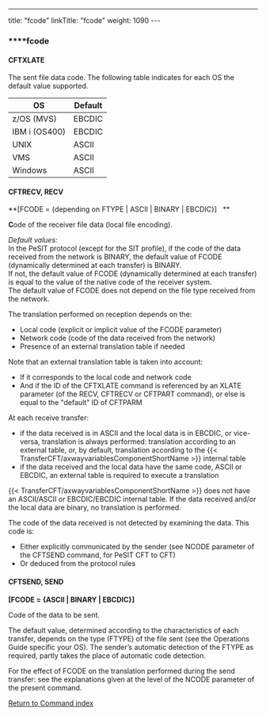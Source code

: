---
title: "fcode"
linkTitle: "fcode"
weight: 1090
---<span id="fcode"></span>

### **<span id="fcode_CFTAUTH"></span>**fcode

#### **CFTXLATE**

The sent file data code. The following table indicates for each OS the
default value supported.


| OS  | Default  |
| --- | --- |
| z/OS (MVS) | EBCDIC  |
| IBM i (OS400) | EBCDIC  |
| UNIX  | ASCII  |
| VMS  | ASCII  |
| Windows | ASCII  |


<span id="fcode_CFTRECV"></span>

#### CFTRECV, RECV

**[FCODE = {depending
on FTYPE &#124; ASCII &#124; BINARY &#124; EBCDIC}]   **

**C**ode of the receiver file data (local file encoding).

*Default values:*  
In the PeSIT protocol (except for the SIT profile), if the code of the
data received from the network is BINARY, the default value of FCODE (dynamically
determined at each transfer) is BINARY.  
If not, the default value of FCODE (dynamically determined at each transfer)
is equal to the value of the native code of the receiver system.  
The default value of FCODE does not depend on the file type received from
the network.

The translation performed on reception depends on the:

* Local
    code (explicit or implicit value of the FCODE parameter)
* Network
    code (code of the data received from the network)
* Presence
    of an external translation table if needed

Note that an external translation table is taken into account:

* If
    it corresponds to the local code and network code
* And
    if the ID of the CFTXLATE command is referenced by an XLATE parameter
    (of the RECV, CFTRECV or CFTPART command), or else is equal to the "default"
    ID of CFTPARM

At each receive transfer:

* if
    the data received is in ASCII and the local data is in EBCDIC, or vice-versa,
    translation is always performed: translation according to an external
    table, or, by default, translation according to the {{< TransferCFT/axwayvariablesComponentShortName >}} internal
    table
* if
    the data received and the local data have the same code, ASCII or EBCDIC,
    an external table is required to execute a translation

{{< TransferCFT/axwayvariablesComponentShortName  >}} does not have an ASCII/ASCII or EBCDIC/EBCDIC
internal table. If the data received and/or the local data are binary,
no translation is performed.

The code of the data received is not detected by examining the data.
This code is:

* Either
    explicitly communicated by the sender (see NCODE parameter of the CFTSEND
    command, for PeSIT CFT to CFT)
* Or
    deduced from the protocol rules

<span id="fcode_CFTSEND"></span>

#### CFTSEND, SEND

****[FCODE = {ASCII &#124; BINARY &#124; EBCDIC}]****

Code of the data to be sent.

The default value, determined according to the characteristics of each
transfer, depends on the type (FTYPE) of the file sent (see the Operations
Guide specific your OS). The sender’s automatic detection of the FTYPE
as required, partly takes the place of automatic code detection.

For the effect of FCODE on the translation performed during the send
transfer: see the explanations given at the level of the NCODE parameter
of the present command.

[Return to Command index](../../)
